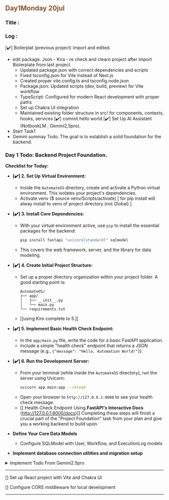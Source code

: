 ## <font color = #895129> Day1Monday 20jul  </font>

### Title :

### Log :
[✔️] Boilerplat (previous project) import and edited.
-    edit package. Json
    - Kira - re check and clearn project after import Biolerplate from last project.
        - Updated package.json with correct dependencies and scripts
        - Fixed tsconfig.json for Vite instead of Next.js
        - Created proper vite.config.ts and tsconfig.node.json
        - Package.json: Updated scripts (dev, build, preview) for Vite workflow
        - TypeScript: Configured for modern React development with proper paths
        - Set up Chakra UI integration
        - Maintained existing folder structure in src/ for components, contexts, hooks, services
[✔️] commit hello world
[✔️] Set Up AI Assistant (NotbookLM , Gemini2,5pro).
- Start Task1
- Gemini summay Todo.  The goal is to establish a solid foundation for the backend.
### **Day 1 Todo: Backend Project Foundation**.
**Checklist for Today:**
  * **[✔️] 2. Set Up Virtual Environment:**
      * Inside the `AutomateOS` directory, create and activate a Python virtual environment. This isolates your project's dependencies.
      * Activate venv ($ source venv/Scripts/activate) [ for pip install will alway install to venv of project directory (not Global) ]
  * **[✔️] 3. Install Core Dependencies:**
      * With your virtual environment active, use `pip` to install the essential packages for the backend:
        ```bash
        pip install fastapi "uvicorn[standard]" sqlmodel
        ```
      * This covers the web framework, server, and the library for data modeling.
  * **[✔️] 4. Create Initial Project Structure:**
      * Set up a proper directory organization within your project folder. A good starting point is:
        ```
        AutomateOS/
        ├── app/
        │   ├── __init__.py
        │   └── main.py
        └── requirements.txt 
        ```
    * [[using Kiro complete to 5.]]

  * **[✔️] 5. Implement Basic Health Check Endpoint:**

      * In the `app/main.py` file, write the code for a basic FastAPI application.
      * Include a simple "health check" endpoint that returns a JSON message (e.g., `{"message": "Hello, Automation World!"}`).

  * **[✔️] 6. Run the Development Server:**

      * From your terminal (while inside the `AutomateOS` directory), run the server using Uvicorn:
        ```bash
        uvicorn app.main:app --reload
        ```
      * Open your browser to `http://127.0.0.1:8000` to see your health check message.
      * [[ Health Check Endpoint Using **FastAPI's Interactive Docs** (http://127.0.0.1:8000/docs)]] 
Completing these steps will finish a crucial part of the "Project Foundation" task from your plan and give you a working backend to build upon.
* **Define Your Core Data Models**
  * Configure SQLModel with User, Workflow, and ExecutionLog models
* **Implement database connection utilities and migration setup**

<details><summary>Implement Todo From Gemini2.5pro</summary>
  This corresponds to the "Implement database connection utilities and migration setup" task from your plan. For local development, you will use SQLite, as specified in your design documents.
 Next Steps: Create the Database Connection
---
  Your goal is to make the application create a database file and the necessary tables based on the models you just wrote.

  **Today's New Todo:**

  1.  **Create a `database.py` File**

        * Inside your `app` directory, create a new file named `database.py`.

  2.  **Define the Database Engine**

        * Add the following code to `app/database.py`. This sets up the connection to a local SQLite database file.
          ```python
          from sqlmodel import create_engine, SQLModel

          # The database file will be named "database.db"
          DATABASE_URL = "sqlite:///database.db"

          # The engine is the main point of contact with the database
          engine = create_engine(DATABASE_URL, echo=True)

          def create_db_and_tables():
              """
              Creates the database file and all tables based on SQLModel metadata.
              """
              SQLModel.metadata.create_all(engine)
          ```

  3.  **Update `main.py` to Create the Database on Startup**

        * Modify your `app/main.py` file to call the `create_db_and_tables` function when the application starts. The modern way to do this in FastAPI is with a `lifespan` function.
        * Replace the contents of `app/main.py` with this:
          ```python
          # AutomateOS main application file
          from contextlib import asynccontextmanager
          from fastapi import FastAPI
          from .database import create_db_and_tables

          @asynccontextmanager
          async def lifespan(app: FastAPI):
              # Code to run on startup
              print("INFO:     Creating database and tables...")
              create_db_and_tables()
              yield
              # Code to run on shutdown (if any)
              print("INFO:     Application shutdown.")

          app = FastAPI(
              title="AutomateOS",
              description="API for automating operating system tasks",
              version="0.1.0",
              lifespan=lifespan
          )

          @app.get("/")
          def read_root():
              return {"message": "Welcome to AutomateOS API"}
          ```

  4.  **Verify the Result**

        * Run your application from the terminal: `uvicorn app.main:app --reload`
        * After the server starts, check your project's root directory. You should now see a new file named **`database.db`**.

  This completes the database setup. You now have a working application connected to a database with the correct tables ready to store data.

  </details>

---

[] Set up React project with Vite and Chakra UI

[] Configure CORS middleware for local development


---

<!-- ///////////////////////////////////////////////////////////////////////////////////// -->
